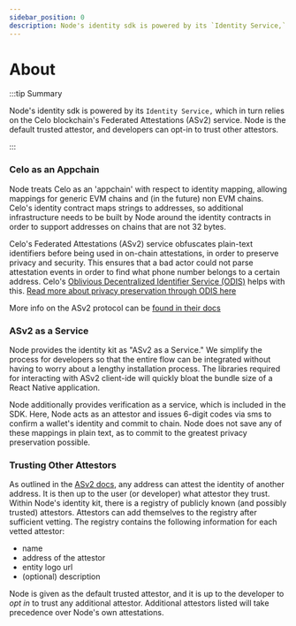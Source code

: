 ```yaml
---
sidebar_position: 0
description: Node's identity sdk is powered by its `Identity Service,` which in turn relies on the Celo blockchain's identity federated identity mapping system
---
```


# About

:::tip Summary

Node's identity sdk is powered by its `Identity Service,` which in turn relies on the Celo blockchain's Federated Attestations (ASv2) service. Node is the default trusted attestor, and developers can opt-in to trust other attestors.

:::

### Celo as an Appchain

Node treats Celo as an 'appchain' with respect to identity mapping, allowing mappings for generic EVM chains and (in the future) non EVM chains. Celo's identity contract maps strings to addresses, so additional infrastructure needs to be built by Node around the identity contracts in order to support addresses on chains that are not 32 bytes.

Celo's Federated Attestations (ASv2) service obfuscates plain-text identifiers before being used in on-chain attestations, in order to preserve privacy and security. This ensures that a bad actor could not parse attestation events in order to find what phone number belongs to a certain address. Celo's [Oblivious Decentralized Identifier Service (ODIS)](https://docs.celo.org/protocol/identity/odis) helps with this. [Read more about privacy preservation through ODIS here](https://github.com/celo-org/identity/blob/main/asv2/privacy.md)

More info on the ASv2 protocol can be [found in their docs](https://github.com/celo-org/identity/blob/main/asv2/protocol.md)

### ASv2 as a Service

Node provides the identity kit as "ASv2 as a Service." We simplify the process for developers so that the entire flow can be integrated without having to worry about a lengthy installation process. The libraries required for interacting with ASv2 client-ide will quickly bloat the bundle size of a React Native application.

Node additionally provides verification as a service, which is included in the SDK. Here, Node acts as an attestor and issues 6-digit codes via sms to confirm a wallet's identity and commit to chain. Node does not save any of these mappings in plain text, as to commit to the greatest privacy preservation possible.

### Trusting Other Attestors

As outlined in the [ASv2 docs](https://github.com/celo-org/identity/blob/main/asv2/protocol.md), any address can attest the identity of another address. It is then up to the user (or developer) what attestor they trust. Within Node's identity kit, there is a registry of publicly known (and possibly trusted) attestors. Attestors can add themselves to the registry after sufficient vetting. The registry contains the following information for each vetted attestor:

- name
- address of the attestor
- entity logo url
- (optional) description

Node is given as the default trusted attestor, and it is up to the developer to _opt in_ to trust any additional attestor. Additional attestors listed will take precedence over Node's own attestations.
